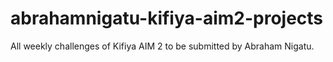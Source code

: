 # abrahamnigatu-kifiya-aim2-projects
All weekly challenges of Kifiya AIM 2 to be submitted by Abraham Nigatu.
